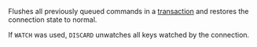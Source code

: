 Flushes all previously queued commands in a [transaction][tt] and restores the
connection state to normal.

[tt]: /topics/transactions

If `WATCH` was used, `DISCARD` unwatches all keys watched by the connection.

